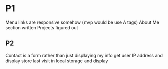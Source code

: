# P1
Menu links are responsive somehow (mvp would be use A tags)
About Me section written
Projects figured out

## P2
Contact is a form rather than just displaying my info
get user IP address and display
store last visit in local storage and display